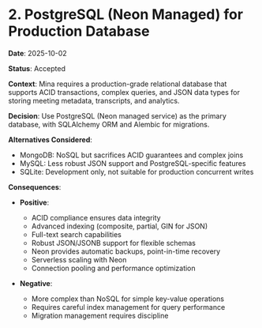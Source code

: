 # 2. PostgreSQL (Neon Managed) for Production Database

**Date**: 2025-10-02

**Status**: Accepted

**Context**: Mina requires a production-grade relational database that supports ACID transactions, complex queries, and JSON data types for storing meeting metadata, transcripts, and analytics.

**Decision**: Use PostgreSQL (Neon managed service) as the primary database, with SQLAlchemy ORM and Alembic for migrations.

**Alternatives Considered**:
- MongoDB: NoSQL but sacrifices ACID guarantees and complex joins
- MySQL: Less robust JSON support and PostgreSQL-specific features
- SQLite: Development only, not suitable for production concurrent writes

**Consequences**:
- **Positive**:
  - ACID compliance ensures data integrity
  - Advanced indexing (composite, partial, GIN for JSON)
  - Full-text search capabilities
  - Robust JSON/JSONB support for flexible schemas
  - Neon provides automatic backups, point-in-time recovery
  - Serverless scaling with Neon
  - Connection pooling and performance optimization
  
- **Negative**:
  - More complex than NoSQL for simple key-value operations
  - Requires careful index management for query performance
  - Migration management requires discipline
